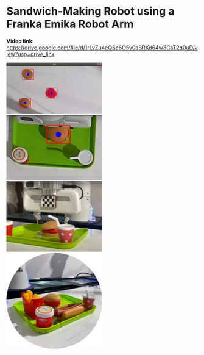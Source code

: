 # Sandwich-Making Robot using a Franka Emika Robot Arm

**Video link:** https://drive.google.com/file/d/1rLvZu4eQSc6O5v0aBRKd64w3CsT2q0uD/view?usp=drive_link

<img src = "images/im2.png" width = "50%">
<img src = "images/im3.png" width = "50%">
<img src = "images/im4.png" width = "50%">
<img src = "images/im1.png" width = "50%">
